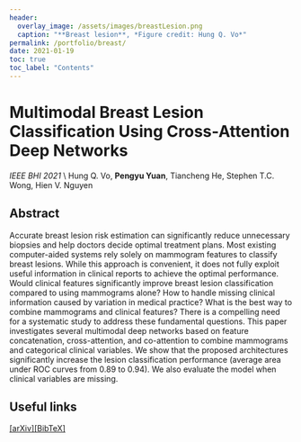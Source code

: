 ```yaml
---
header:
  overlay_image: /assets/images/breastLesion.png
  caption: "**Breast lesion**, *Figure credit: Hung Q. Vo*"
permalink: /portfolio/breast/
date: 2021-01-19
toc: true
toc_label: "Contents"
---
```


# Multimodal Breast Lesion Classification Using Cross-Attention Deep Networks
*IEEE BHI 2021* \\
Hung Q. Vo, **Pengyu Yuan**, Tiancheng He, Stephen T.C. Wong, Hien V. Nguyen

## Abstract

Accurate breast lesion risk estimation can significantly reduce unnecessary biopsies and help doctors decide optimal treatment plans. Most existing computer-aided systems rely solely on mammogram features to classify breast lesions. While this approach is convenient, it does not fully exploit useful information in clinical reports to achieve the optimal performance. Would clinical features significantly improve breast lesion classification compared to using mammograms alone? How to handle missing clinical information caused by variation in medical practice? What is the best way to combine mammograms and clinical features? There is a compelling need for a systematic study to address these fundamental questions. This paper investigates several multimodal deep networks based on feature concatenation, cross-attention, and co-attention to combine mammograms and categorical clinical variables. We show that the proposed architectures significantly increase the lesion classification performance (average area under ROC curves from 0.89 to 0.94). We also evaluate the model when clinical variables are missing.

## Useful links

[\[arXiv\]][1][\[BibTeX\]][2]


[1]: https://arxiv.org/pdf/2108.09591.pdf
[2]: /assets/bibtex/breast.txt

